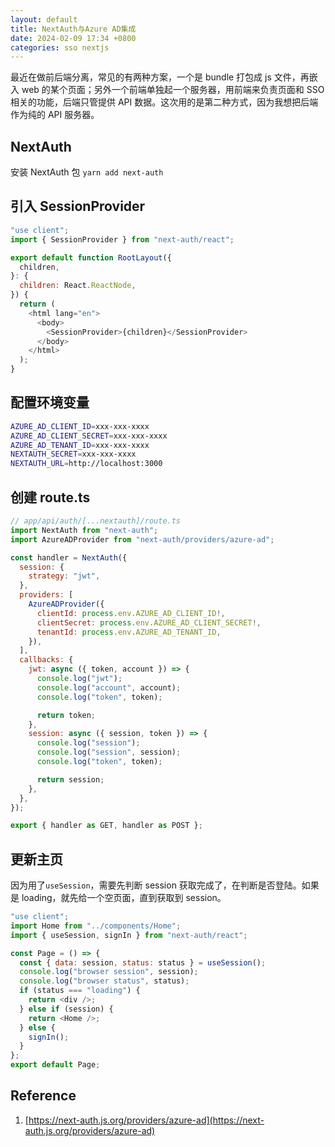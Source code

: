```yaml
---
layout: default
title: NextAuth与Azure AD集成
date: 2024-02-09 17:34 +0800
categories: sso nextjs
---
```


最近在做前后端分离，常见的有两种方案，一个是 bundle 打包成 js 文件，再嵌入 web 的某个页面；另外一个前端单独起一个服务器，用前端来负责页面和 SSO 相关的功能，后端只管提供 API 数据。这次用的是第二种方式，因为我想把后端作为纯的 API 服务器。

## NextAuth

安装 NextAuth 包 `yarn add next-auth`

## 引入 SessionProvider

```javascript
"use client";
import { SessionProvider } from "next-auth/react";

export default function RootLayout({
  children,
}: {
  children: React.ReactNode,
}) {
  return (
    <html lang="en">
      <body>
        <SessionProvider>{children}</SessionProvider>
      </body>
    </html>
  );
}
```

## 配置环境变量

```bash
AZURE_AD_CLIENT_ID=xxx-xxx-xxxx
AZURE_AD_CLIENT_SECRET=xxx-xxx-xxxx
AZURE_AD_TENANT_ID=xxx-xxx-xxxx
NEXTAUTH_SECRET=xxx-xxx-xxxx
NEXTAUTH_URL=http://localhost:3000
```

## 创建 route.ts

```javascript
// app/api/auth/[...nextauth]/route.ts
import NextAuth from "next-auth";
import AzureADProvider from "next-auth/providers/azure-ad";

const handler = NextAuth({
  session: {
    strategy: "jwt",
  },
  providers: [
    AzureADProvider({
      clientId: process.env.AZURE_AD_CLIENT_ID!,
      clientSecret: process.env.AZURE_AD_CLIENT_SECRET!,
      tenantId: process.env.AZURE_AD_TENANT_ID,
    }),
  ],
  callbacks: {
    jwt: async ({ token, account }) => {
      console.log("jwt");
      console.log("account", account);
      console.log("token", token);

      return token;
    },
    session: async ({ session, token }) => {
      console.log("session");
      console.log("session", session);
      console.log("token", token);

      return session;
    },
  },
});

export { handler as GET, handler as POST };

```

## 更新主页

因为用了`useSession`，需要先判断 session 获取完成了，在判断是否登陆。如果是 loading，就先给一个空页面，直到获取到 session。

```javascript
"use client";
import Home from "../components/Home";
import { useSession, signIn } from "next-auth/react";

const Page = () => {
  const { data: session, status: status } = useSession();
  console.log("browser session", session);
  console.log("browser status", status);
  if (status === "loading") {
    return <div />;
  } else if (session) {
    return <Home />;
  } else {
    signIn();
  }
};
export default Page;
```

## Reference

1. [https://next-auth.js.org/providers/azure-ad](https://next-auth.js.org/providers/azure-ad)

